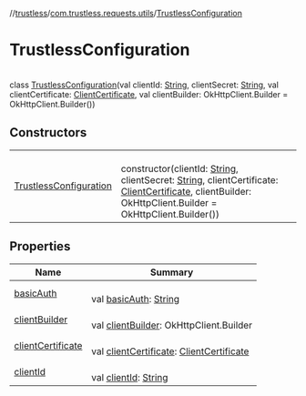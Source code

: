 //[trustless](../../../index.md)/[com.trustless.requests.utils](../index.md)/[TrustlessConfiguration](index.md)

# TrustlessConfiguration

\
class [TrustlessConfiguration](index.md)(val clientId: [String](https://kotlinlang.org/api/latest/jvm/stdlib/kotlin/-string/index.html), clientSecret: [String](https://kotlinlang.org/api/latest/jvm/stdlib/kotlin/-string/index.html), val clientCertificate: [ClientCertificate](../../com.trustless.requests.utils.certificate/-client-certificate/index.md), val clientBuilder: OkHttpClient.Builder = OkHttpClient.Builder())

## Constructors

| | |
|---|---|
| [TrustlessConfiguration](-trustless-configuration.md) | <br>constructor(clientId: [String](https://kotlinlang.org/api/latest/jvm/stdlib/kotlin/-string/index.html), clientSecret: [String](https://kotlinlang.org/api/latest/jvm/stdlib/kotlin/-string/index.html), clientCertificate: [ClientCertificate](../../com.trustless.requests.utils.certificate/-client-certificate/index.md), clientBuilder: OkHttpClient.Builder = OkHttpClient.Builder()) |

## Properties

| Name | Summary |
|---|---|
| [basicAuth](basic-auth.md) | <br>val [basicAuth](basic-auth.md): [String](https://kotlinlang.org/api/latest/jvm/stdlib/kotlin/-string/index.html) |
| [clientBuilder](client-builder.md) | <br>val [clientBuilder](client-builder.md): OkHttpClient.Builder |
| [clientCertificate](client-certificate.md) | <br>val [clientCertificate](client-certificate.md): [ClientCertificate](../../com.trustless.requests.utils.certificate/-client-certificate/index.md) |
| [clientId](client-id.md) | <br>val [clientId](client-id.md): [String](https://kotlinlang.org/api/latest/jvm/stdlib/kotlin/-string/index.html) |
